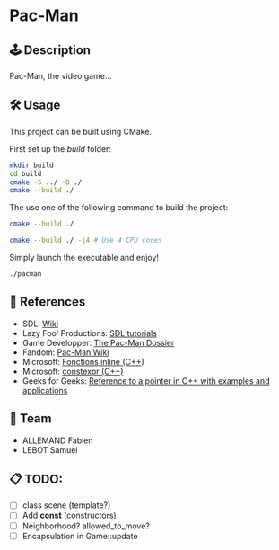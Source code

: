 # Pac-Man

## 🕹️ Description

Pac-Man, the video game...

## 🛠 Usage

This project can be built using CMake.  

First set up the *build* folder:
```bash
mkdir build
cd build
cmake -S ../ -B ./
cmake --build ./
```
The use one of the following command to build the project:
```bash
cmake --build ./
```
```bash
cmake --build ./ -j4 # Use 4 CPU cores
```
Simply launch the executable and enjoy!
```bash
./pacman
```

## 🔗 References

- SDL: [Wiki](https://wiki.libsdl.org/SDL2/FrontPage)  
- Lazy Foo' Productions: [SDL tutorials](https://lazyfoo.net/tutorials/SDL/index.php)  
- Game Developper: [The Pac-Man Dossier](https://www.gamedeveloper.com/design/the-pac-man-dossier)  
- Fandom: [Pac-Man Wiki](https://pacman.fandom.com/wiki/Maze_Ghost_AI_Behaviors)  
- Microsoft: [Fonctions inline (C++)](https://learn.microsoft.com/fr-fr/cpp/cpp/inline-functions-cpp?view=msvc-170)  
- Microsoft: [constexpr (C++)](https://learn.microsoft.com/fr-fr/cpp/cpp/constexpr-cpp?view=msvc-170)  
- Geeks for Geeks: [Reference to a pointer in C++ with examples and applications](https://www.geeksforgeeks.org/reference-to-a-pointer-in-c-with-examples-and-applications/)  

## 👥 Team
- ALLEMAND Fabien
- LEBOT Samuel

## 📋 TODO:
- [ ] class scene (template?)
- [ ] Add **const** (constructors)
- [ ] Neighborhood? allowed_to_move?
- [ ] Encapsulation in Game::update